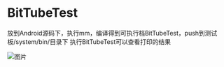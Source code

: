 # BitTubeTest

放到Android源码下，执行mm，编译得到可执行档BitTubeTest，push到测试板/system/bin/目录下
执行BitTubeTest可以查看打印的结果

![图片](https://user-images.githubusercontent.com/18068017/163759399-2ee3f10e-0eb5-4237-84e7-91fe2c1c1da5.png)
